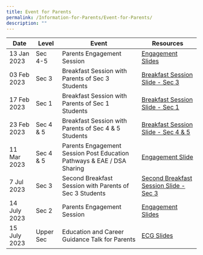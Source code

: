 ```yaml
---
title: Event for Parents
permalink: /Information-for-Parents/Event-for-Parents/
description: ""
---
```

| Date | Level | Event |	Resources
| -------- | -------- | -------- | -------- |
| 13 Jan 2023     | Sec 4-5     | Parents Engagement Session 	     |[Engagement Slides](/files/Information%20for%20Parents/Event%20for%20Parents/sec%204-5%20parents%20engagement%202023_13jan.pdf)
|03 Feb 2023|Sec 3|Breakfast Session with Parents of Sec 3 Students|[Breakfast Session Slide - Sec 3](/files/Information%20for%20Parents/Event%20for%20Parents/breakfast%20session%20with%20parents%20of%20sec%203%20students%202023.pdf)
|17 Feb 2023|Sec 1|Breakfast Session with Parents of Sec 1 Students|[Breakfast Session Slide - Sec 1](/files/Information%20for%20Parents/Event%20for%20Parents/2023%20sec%201%20parent%20engagement_17%20feb.pdf)
|23 Feb 2023|Sec 4 & 5|Breakfast Session with Parents of Sec 4 & 5 Students|[Breakfast Session Slide - Sec 4 & 5](/files/Information%20for%20Parents/Event%20for%20Parents/breakfast%20session%20with%20parents%20of%20sec%204-5%20students%202023.pdf)
|11 Mar 2023|Sec 4 & 5|Parents Engagement Session Post Education Pathways & EAE / DSA Sharing|[Engagement Slide](/files/Information%20for%20Parents/Event%20for%20Parents/sec%204%20%205%20ecg%20briefing_11%20mar%202023.pdf)
|7 Jul 2023|Sec 3|Second Breakfast Session with Parents of Sec 3 Students|[Second Breakfast Session Slide - Sec 3](/files/Information%20for%20Parents/Event%20for%20Parents/second%20breakfast%20session%20sec%203.pdf)
| 14 July 2023     | Sec 2     | Parents Engagement Session| [Engagement Slides](/files/Information%20for%20Parents/Event%20for%20Parents/s2streaming_slides_2023.pdf)
| 15 July 2023  | Upper Sec | Education and Career Guidance Talk for Parents |[ECG Slides](files/Information%20for%20Parents/Event%20for%20Parents/ecgtalkforparents_15July2023.pdf)|
